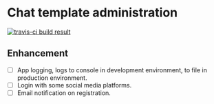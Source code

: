 # Chat template administration

[![travis-ci build result](https://travis-ci.org/nawawishkid/chat-admin-server.svg?branch=master)](https://travis-ci.org/nawawishkid/chat-admin-server)

## Enhancement

- [ ] App logging, logs to console in development environment, to file in production environment.
- [ ] Login with some social media platforms.
- [ ] Email notification on registration.
